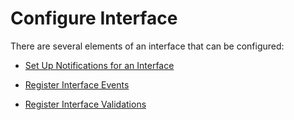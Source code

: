 # Configure Interface

There are several elements of an interface that can be configured:

  - [Set Up Notifications for an
    Interface](Set_Up_Notifications_for_an_Interface.htm)

<!-- end list -->

  - [Register Interface Events](Register_Interface_Events.htm)

<!-- end list -->

  - [Register Interface Validations](Register_Interface_Validations.htm)
